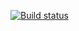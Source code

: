 [![Build status](https://ci.appveyor.com/api/projects/status/elhfmurqgratg3pg?svg=true)](https://ci.appveyor.com/project/ProX88/dz-testing-api-cl)
